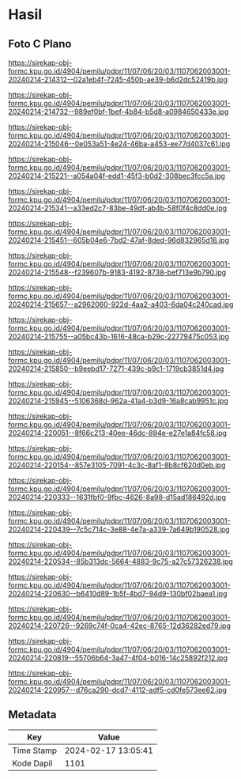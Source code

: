 # Hasil

## Foto C Plano

https://sirekap-obj-formc.kpu.go.id/4904/pemilu/pdpr/11/07/06/20/03/1107062003001-20240214-214312--02a1eb4f-7245-450b-ae39-b6d2dc52419b.jpg

https://sirekap-obj-formc.kpu.go.id/4904/pemilu/pdpr/11/07/06/20/03/1107062003001-20240214-214732--989ef0bf-1bef-4b84-b5d8-a0984650433e.jpg

https://sirekap-obj-formc.kpu.go.id/4904/pemilu/pdpr/11/07/06/20/03/1107062003001-20240214-215046--0e053a51-4e24-46ba-a453-ee77d4037c61.jpg

https://sirekap-obj-formc.kpu.go.id/4904/pemilu/pdpr/11/07/06/20/03/1107062003001-20240214-215221--a054a04f-edd1-45f3-b0d2-308bec3fcc5a.jpg

https://sirekap-obj-formc.kpu.go.id/4904/pemilu/pdpr/11/07/06/20/03/1107062003001-20240214-215341--a33ed2c7-83be-49df-ab4b-58f0f4c8dd0e.jpg

https://sirekap-obj-formc.kpu.go.id/4904/pemilu/pdpr/11/07/06/20/03/1107062003001-20240214-215451--605b04e6-7bd2-47af-8ded-96d832965d18.jpg

https://sirekap-obj-formc.kpu.go.id/4904/pemilu/pdpr/11/07/06/20/03/1107062003001-20240214-215548--f239607b-9183-4192-8738-bef713e9b790.jpg

https://sirekap-obj-formc.kpu.go.id/4904/pemilu/pdpr/11/07/06/20/03/1107062003001-20240214-215657--a2962060-922d-4aa2-a403-6da04c240cad.jpg

https://sirekap-obj-formc.kpu.go.id/4904/pemilu/pdpr/11/07/06/20/03/1107062003001-20240214-215755--a05bc43b-1616-48ca-b29c-22779475c053.jpg

https://sirekap-obj-formc.kpu.go.id/4904/pemilu/pdpr/11/07/06/20/03/1107062003001-20240214-215850--b9eebd17-7271-439c-b9c1-1719cb3851d4.jpg

https://sirekap-obj-formc.kpu.go.id/4904/pemilu/pdpr/11/07/06/20/03/1107062003001-20240214-215945--5106368d-962a-41a4-b3d9-16a8cab9951c.jpg

https://sirekap-obj-formc.kpu.go.id/4904/pemilu/pdpr/11/07/06/20/03/1107062003001-20240214-220051--8f66c213-40ee-46dc-894e-e27e1a84fc58.jpg

https://sirekap-obj-formc.kpu.go.id/4904/pemilu/pdpr/11/07/06/20/03/1107062003001-20240214-220154--857e3105-7091-4c3c-8af1-8b8cf620d0eb.jpg

https://sirekap-obj-formc.kpu.go.id/4904/pemilu/pdpr/11/07/06/20/03/1107062003001-20240214-220333--1631fbf0-9fbc-4626-8a98-d15ad186492d.jpg

https://sirekap-obj-formc.kpu.go.id/4904/pemilu/pdpr/11/07/06/20/03/1107062003001-20240214-220439--7c5c714c-3e88-4e7a-a339-7a649b190528.jpg

https://sirekap-obj-formc.kpu.go.id/4904/pemilu/pdpr/11/07/06/20/03/1107062003001-20240214-220534--85b313dc-5664-4883-9c75-a27c57326238.jpg

https://sirekap-obj-formc.kpu.go.id/4904/pemilu/pdpr/11/07/06/20/03/1107062003001-20240214-220630--b6410d89-1b5f-4bd7-94d9-130bf02baea1.jpg

https://sirekap-obj-formc.kpu.go.id/4904/pemilu/pdpr/11/07/06/20/03/1107062003001-20240214-220726--9269c74f-0ca4-42ec-8765-12d36282ed79.jpg

https://sirekap-obj-formc.kpu.go.id/4904/pemilu/pdpr/11/07/06/20/03/1107062003001-20240214-220819--55706b64-3a47-4f04-b016-14c25892f212.jpg

https://sirekap-obj-formc.kpu.go.id/4904/pemilu/pdpr/11/07/06/20/03/1107062003001-20240214-220957--d76ca290-dcd7-4112-adf5-cd0fe573ee62.jpg


## Metadata

| Key        | Value               |
| ---------- | ------------------- |
| Time Stamp | 2024-02-17 13:05:41 |
| Kode Dapil | 1101                |



